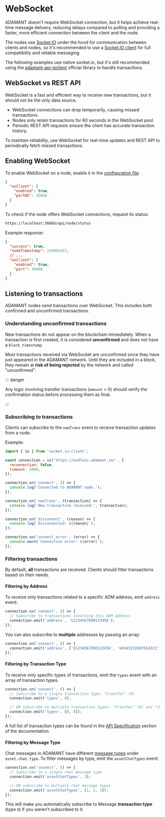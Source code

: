 # WebSocket

ADAMANT doesn't require WebSocket connection, but it helps achieve real-time message delivery, reducing delays compared to polling and providing a faster, more efficient connection between the client and the node.

The nodes use [Socket.IO](https://socket.io/) under the hood for communication between clients and nodes, so it's recommended to use a [Socket.IO client](https://socket.io/docs/v4/client-api/) for full compatibility and reliable messaging.

The following examples use native socket.io, but it's still recommended using the [adamant-api-jsclient](https://github.com/adamant-im/adamant-api-jsclient) official library to handle transactions.

## WebSocket vs REST API

WebSocket is a fast and efficient way to receive new transactions, but it should not be the only data source.

- WebSocket connections can drop temporarily, causing missed transactions.
- Nodes only retain transactions for 60 seconds in the WebSocket pool.
- Periodic REST API requests ensure the client has accurate transaction history.

To maintain reliability, use WebSocket for real-time updates and REST API to periodically fetch missed transactions.

## Enabling WebSocket

To enable WebSocket on a node, enable it in the [configuration file](/configuration.md#websocket-client-configuration):

```json
{
  "wsClient": {
    "enabled": true,
    "portWS": 36668
  }
}
```

To check if the node offers WebSocket connections, request its status:

```sh
https://localhost:36668/api/node/status
```

Example response:

```json
{
  "success": true,
  "nodeTimestamp": 226901657,
  // ...
  "wsClient": {
    "enabled": true,
    "port": 36668
  }
}
```

## Listening to transactions

ADAMANT nodes send transactions over WebSocket. This includes both confirmed and unconfirmed transactions.

### Understanding unconfirmed transactions

New transactions do not appear on the blockchain immediately. When a transaction is first created, it is considered **unconfirmed** and does not have a `block_timestamp`.

Most transactions received via WebSocket are unconfirmed since they have just appeared in the ADAMANT network. Until they are included in a block, they remain at **risk of being rejected** by the network and called "unconfirmed".

::: danger

Any logic involving transfer transactions (`amount` > 0) should verify the confirmation status before processing them as final.

:::

### Subscribing to transactions

Clients can subscribe to the `newTrans` event to receive transaction updates from a node.

Example:

```js
import { io } from 'socket.io-client';

const connection = io('https://endless.adamant.im/', {
  reconnection: false,
  timeout: 5000,
});

connection.on('connect', () => {
  console.log('Connected to ADAMANT node.');
});

connection.on('newTrans', (transaction) => {
  console.log('New transaction received:', transaction);
});

connection.on('disconnect', (reason) => {
  console.log(`Disconnected: ${reason}`);
});

connection.on('connect_error', (error) => {
  console.warn(`Connection error: ${error}`);
});
```

### Filtering transactions

By default, **all** transactions are received. Clients should filter transactions based on their needs.

#### Filtering by Address

To receive only transactions related to a specific ADM address, emit `address` event:

```js
connection.on('connect', () => {
  // Subscribe to transactions involving this ADM address
  connection.emit('address', 'U1234567890123456');
});
```

You can also subscribe to **multiple** addresses by passing an array:

```js
connection.on('connect', () => {
  connection.emit('address', ['U1234567890123456', 'U6543210987654321']);
});
```

#### Filtering by Transaction Type

To receive only specific types of transactions, emit the `types` event with an array of transaction types.

```js
connection.on('connect', () => {
  // Subscribe to a single transaction type: "transfer" (0)
  connection.emit('types', 0);

  // OR subscribe to multiple transaction types: "transfer" (0) and "chat message" (8)
  connection.emit('types', [0, 8]);
});
```

A full list of transaction types can be found in the [API Specification](/api-types/transaction-types.md) section of the documentation.

#### Filtering by Message Type

Chat messages in ADAMANT have different [message types](/api-types/message-types.md) under `asset.chat.type`. To filter messages by type, emit the `assetChatTypes` event:

```js
connection.on('connect', () => {
  // Subscribe to a single chat message type
  connection.emit('assetChatTypes', 3);

  // OR subscribe to multiple chat message types
  connection.emit('assetChatTypes', [1, 2, 3]);
});
```

This will make you automatically subscribe to Message **transaction type** (type `8`) if you weren't subscribed to it.
